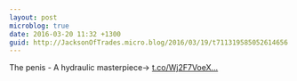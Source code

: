 ```yaml
---
layout: post
microblog: true
date: 2016-03-20 11:32 +1300
guid: http://JacksonOfTrades.micro.blog/2016/03/19/t711319585052614656.html
---
```

The penis - A hydraulic masterpiece→ [t.co/Wj2F7VoeX...](https://t.co/Wj2F7VoeXU)
